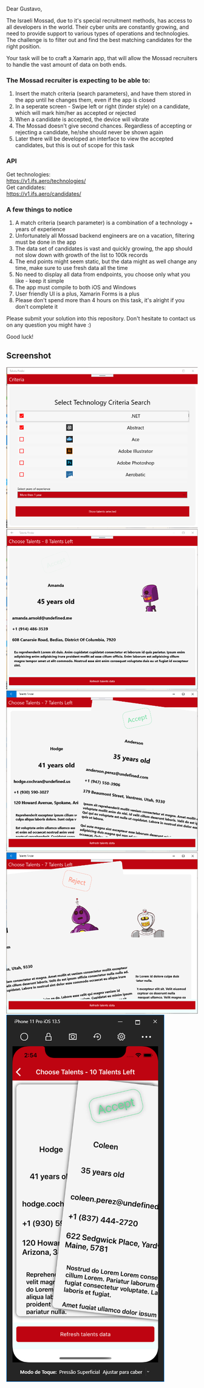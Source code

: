 Dear Gustavo,

The Israeli Mossad, due to it's special recruitment methods, has access to all developers in the world.
Their cyber units are constantly growing, and need to provide support to various types of operations and technologies.
The challenge is to filter out and find the best matching candidates for the right position.

Your task will be to craft a Xamarin app, that will allow the Mossad recruiters to handle the vast amount of data on both ends.

### The Mossad recruiter is expecting to be able to:
1. Insert the match criteria (search parameters), and have them stored in the app until he changes them, even if the app is closed
2. In a seperate screen - Swipe left or right (tinder style) on a candidate, which will mark him/her as accepted or rejected
3. When a candidate is accepted, the device will vibrate
4. The Mossad doesn't give second chances. Regardless of accepting or rejecting a candidate, he/she should never be shown again
5. Later there will be developed an interface to view the accepted candidates, but this is out of scope for this task

### API
Get technologies:  
https://v1.ifs.aero/technologies/  
Get candidates:  
https://v1.ifs.aero/candidates/

### A few things to notice
1. A match criteria (search parameter) is a combination of a technology + years of experience
2. Unfortunately all Mossad backend engineers are on a vacation, filtering must be done in the app
3. The data set of candidates is vast and quickly growing, the app should not slow down with growth of the list to 100k records
4. The end points might seem static, but the data might as well change any time, make sure to use fresh data all the time
5. No need to display all data from endpoints, you choose only what you like - keep it simple
6. The app must compile to both iOS and Windows
7. User friendly UI is a plus, Xamarin Forms is a plus
8. Please don't spend more than 4 hours on this task, it's alright if you don't complete it

Please submit your solution into this repository.
Don't hesitate to contact us on any question you might have :)

Good luck!

## Screenshot
![ss](UWP_1.png)
![ss](UWP_2.png)
![ss](UWP_3.png)
![ss](UWP_4.png)
![ss](IOS_1.png)
